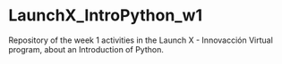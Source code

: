 # LaunchX_IntroPython_w1
Repository of the week 1 activities in the Launch X - Innovacción Virtual program, about an Introduction of Python.
